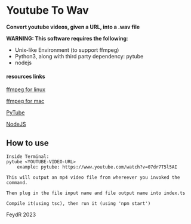 
# Youtube To Wav 

**Convert youtube videos, given a URL, into a .wav file**

**WARNING: This software requires the following**:

- Unix-like Environment (to support ffmpeg)
- Python3, along with third party dependency: pytube
- nodejs 

#### resources links
[ffmpeg for linux](https://phoenixnap.com/kb/install-ffmpeg-ubuntu)

[ffmpeg for mac](https://formulae.brew.sh/formula/ffmpeg)

[PyTube](https://pytube.io/en/latest/)

[NodeJS](https://nodejs.org/en/download/current)


## How to use
```
Inside Terminal:
pytube <YOUTUBE-VIDEO-URL>
    example: pytube: https://www.youtube.com/watch?v=07dr7T5l5AI

This will output an mp4 video file from whereever you invoked the command.

Then plug in the file input name and file output name into index.ts

Compile it(using tsc), then run it (using 'npm start')

```

FeydR 2023
